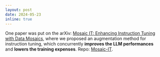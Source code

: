 ```yaml
---
layout: post
date: 2024-05-23
inline: true
---
```


One paper was put on the arXiv: [Mosaic IT: Enhancing Instruction Tuning with Data Mosaics](https://arxiv.org/abs/2405.13326), where we proposed an augmentation method for instruction tuning, which concurrently **improves the LLM performances** and **lowers the training expenses**. Repo: [Mosaic-IT](https://github.com/tianyi-lab/Mosaic-IT).
